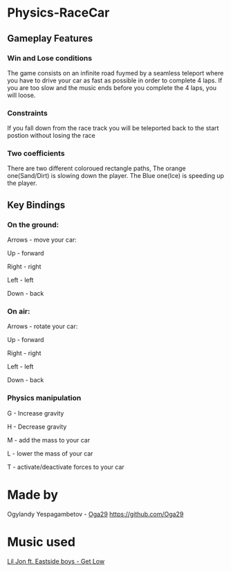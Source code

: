 # Physics-RaceCar

## Gameplay Features



### Win and Lose conditions

The game consists on an infinite road fuymed by a seamless teleport where you have to drive your car as fast as possible in order to complete 4 laps. If you are too slow and the music ends before you complete the 4 laps, you will loose.

### Constraints
If you fall down from the race track you will be teleported back to the start postion without losing the race

### Two coefficients

There are two different coloroued rectangle paths, The orange one(Sand/Dirt) is slowing down the player. The Blue one(Ice) is speeding up the player. 

## Key Bindings
### On the ground:


Arrows - move your car:

Up - forward

Right - right

Left - left

Down - back

### On air:

Arrows - rotate your car:

Up - forward

Right - right

Left - left

Down - back

### Physics manipulation
G - Increase gravity

H - Decrease gravity 

M - add the mass to your car

L - lower the mass of your car

T - activate/deactivate forces to your car


# Made by

Ogylandy Yespagambetov - [Oga29](https://github.com/Oga29)  https://github.com/Oga29


# Music used

[Lil Jon ft. Eastside boys - Get Low](https://www.youtube.com/watch?v=DKoY1fw7yCo)
